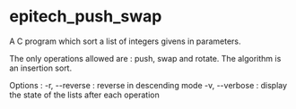 epitech_push_swap
=================

A C program which sort a list of integers givens in parameters.

The only operations allowed are : push, swap and rotate.
The algorithm is an insertion sort.

Options :
	-r, --reverse : reverse in descending mode
	-v, --verbose : display the state of the lists after each operation